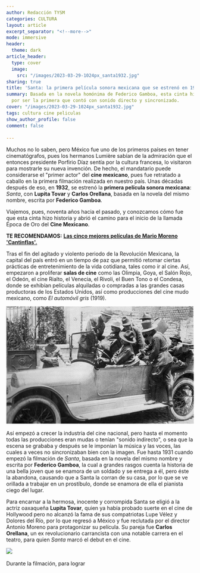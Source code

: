 ```yaml
---
author: Redacción TYSM
categories: CULTURA
layout: article
excerpt_separator: "<!--more-->"
mode: immersive
header:
  theme: dark
article_header:
  type: cover
  image:
    src: "/images/2023-03-29-1024px_santa1932.jpg"
sharing: true
title: 'Santa: la primera película sonora mexicana que se estrenó en 1932'
summary: Basada en la novela homónima de Federico Gamboa, esta cinta hizo historia
  por ser la primera que contó con sonido directo y sincronizado.
cover: "/images/2023-03-29-1024px_santa1932.jpg"
tags: cultura cine peliculas
show_author_profile: false
comment: false

---
```

Muchos no lo saben, pero México fue uno de los primeros países en tener cinematógrafos, pues los hermanos Lumière sabían de la admiración que el entonces presidente Porfirio Díaz sentía por la cultura francesa, lo visitaron para mostrarle su nueva invención. De hecho, el mandatario puede considerarse el "primer actor" del **cine mexicano**, pues fue retratado a caballo en la primera filmación realizada en nuestro país. Unas décadas después de eso, en **1932**, se estrenó la **primera película sonora mexicana**: _Santa_, con **Lupita Tovar** y **Carlos Orellana**, basada en la novela del mismo nombre, escrita por **Federico Gamboa**.

Viajemos, pues, noventa años hacia el pasado, y conozcamos cómo fue que esta cinta hizo historia y abrió el camino para el inicio de la llamada Época de Oro del **Cine Mexicano**.

**TE RECOMENDAMOS:** [**Las cinco mejores películas de Mario Moreno 'Cantinflas'.**](https://blog.tonoysumariachi.com/mexicanisimos/2022/09/26/las-cinco-mejores-peliculas-de-mario-moreno-cantinflas.html)

Tras el fin del agitado y violento periodo de la Revolución Mexicana, la capital del país entró en un tiempo de paz que permitió retomar ciertas prácticas de entretenimiento de la vida cotidiana, tales como ir al cine. Así, empezaron a proliferar **salas de cine** como las Olimpia, Goya, el Salón Rojo, el Odeón, el cine Rialto, el Venecia, el Rivoli, el Buen Tono o el Condesa, donde se exhibían películas alquiladas o compradas a las grandes casas productoras de los Estados Unidos, así como producciones del cine mudo mexicano, como _El automóvil gris_ (1919).

![](/images/2023-03-29-automovil-gris.jpeg)

Así empezó a crecer la industria del cine nacional, pero hasta el momento todas las producciones eran mudas o tenían "sonido indirecto", o sea que la escena se grababa y después se le imponían la música y las voces, las cuales a veces no sincronizaban bien con la imagen. Fue hasta 1931 cuando empezó la filmación de _Santa_, basada en la novela del mismo nombre y escrita por **Federico Gamboa**, la cual a grandes rasgos cuenta la historia de una bella joven que se enamora de un soldado y se entrega a él, pero éste la abandona, causando que a Santa la corran de su casa, por lo que se ve orillada a trabajar en un prostíbulo, donde se enamora de ella el pianista ciego del lugar.

Para encarnar a la hermosa, inocente y corrompida Santa se eligió a la actriz oaxaqueña **Lupita Tovar**, quien ya había probado suerte en el cine de Hollywood pero no alcanzó la fama de sus compatriotas Lupe Vélez y Dolores del Río, por lo que regresó a México y fue reclutada por el director Antonio Moreno para protagonizar su película. Su pareja fue **Carlos Orellana**, un ex revolucionario carrancista con una notable carrera en el teatro, para quien _Santa_ marcó el debut en el cine.

![](https://procine.cdmx.gob.mx/storage/app/media/Lupita%201.jpg)

Durante la filmación, para lograr